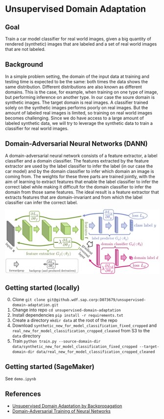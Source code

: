 # Unsupervised Domain Adaptation

## Goal
Train a car model classifier for real world images, given a big quantity of rendered (synthetic) images that are labeled and a set of real world images that are not labeled.

## Background
In a simple problem setting, the domain of the input data at training and testing time is expected to be the same: both times the data shows the same distribution. Different distributions are also known as different domains. This is the case, for example, when training on one type of image, but performing inference on another type. In our case the soure domain is synthetic images. The target domain is real images. A classifier trained solely on the synthetic images performs poorly on real images. But the amount of labeled real images is limited, so training on real world images becomes challenging. Since we do have access to a large amount of labeled synthetic data, we will try to leverage the synthetic data to train a classifier for real world images. 

## Domain-Adversarial Neural Networks (DANN)
A domain-adversarial neural network consists of a feature extractor, a label classifier and a domain classifier. The features extracted by the feature extractor are used by the label classifier to infer the label (in our case the car model) and by the domain classifier to infer which domain an image is coming from. The weights for these three parts are trained jointly, with the aim of learning to extract features that enable the label classifier to infer the correct label while making it difficult for the domain classifier to infer the domain from those same features. The ideal result is a feature extractor that extracts features that are domain-invariant and from which the label classifier can infer the correct label.

![](figures/dann-architecture.png)

## Getting started (locally)

0. Clone `git clone git@github.wdf.sap.corp:D073679/unsupervised-domain-adaptation.git`
0. Change into repo `cd unsupervised-domain-adaptation`
0. Install dependencies `pip install -r requirements.txt`
0. Create a directory `mkdir data` at the root of the repo
0. Download `synthetic_new_for_model_classification_fixed_cropped` and `real_new_for_model_classification_cropped_cleaned` from S3 to the `data` directory
0. Train `python train.py --source-domain-dir data/synthetic_new_for_model_classification_fixed_cropped --target-domain-dir data/real_new_for_model_classification_cropped_cleaned`

## Getting started (SageMaker)
See `demo.ipynb`


## References
* [Unsupervised Domain Adaptation by Backpropagation](https://arxiv.org/abs/1409.7495)
* [Domain-Adversarial Training of Neural Networks](https://arxiv.org/abs/1505.07818)
